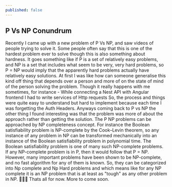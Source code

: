```yaml
---
published: false
---
```

## P Vs NP Conundrum

Recently I came up with a new problem of P Vs NP, and saw videos of people trying to solve it. Some people often say that this is one of the hardest problem ever to solve though this is also something about hardness. It goes something like if P is a set of relatively easy problems, and NP is a set that includes what seem to be very, very hard problems, so P = NP would imply that the apparently hard problems actually have relatively easy solutions. At first I was like how can someone generalise this kind off thing that depends over a person and more of on the state of mind of the person solving the problem. Though it really happens with me sometimes, for instance - While connecting a Nest API with Angular frontend I had to write services of Http requests So, the process and things were quite easy to understand but hard to implement because each time I was forgetting the Auth Headers. Anyways coming back to P vs NP the other thing I found interesting was that the problem was more of about the approach rather than getting the solution. The P NP problems can be approached by NP completeness concept. For instance the Boolean satisfiability problem is NP-complete by the Cook–Levin theorem, so any instance of any problem in NP can be transformed mechanically into an instance of the Boolean satisfiability problem in polynomial time. The Boolean satisfiability problem is one of many such NP-complete problems. If any NP-complete problem is in P, then it would follow that P = NP. However, many important problems have been shown to be NP-complete, and no fast algorithm for any of them is known. So, they can be categorized into Np complete and Np Hard problems and which means like for any NP complete it is an NP problem that is at least as "tough" as any other problem in NP. 💁🏻‍♂️ Thats all for now. More to come soon. 